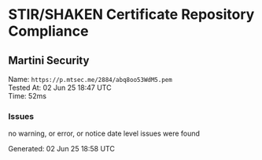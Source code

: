 # STIR/SHAKEN Certificate Repository Compliance

## Martini Security

Name: `https://p.mtsec.me/2884/abq8oo53WdM5.pem`\
Tested At: 02 Jun 25 18:47 UTC\
Time: 52ms

### Issues

no warning, or error, or notice date level issues were found

Generated: 02 Jun 25 18:58 UTC